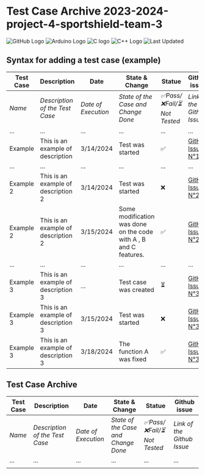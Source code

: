 # Test Case Archive 2023-2024-project-4-sportshield-team-3

![GitHub Logo](https://img.shields.io/badge/-GitHub-181717?logo=github) ![Arduino Logo](https://img.shields.io/badge/-Arduino-00979D?logo=arduino&logoColor=white) ![C logo](https://img.shields.io/badge/-C-A8B9CC?logo=c&logoColor=white)  ![C++ Logo](https://img.shields.io/badge/-C++-00599C?logo=c%2B%2B&logoColor=white)
![Last Updated](https://img.shields.io/badge/Last%20Updated-March%2015%2C%202024-orange)


## Syntax for adding a test case (example)

|Test Case |Description | Date |State & Change |Statue | Github issue |
| -------- | ------- | -------- | -------- |----| ----|
| _Name_ | _Description of the Test Case_ | _Date of Execution_ |_State of the Case and Change Done_ |_✅Pass/❌Fail/⏳Not Tested_|_Link of the Github Issue_|
|...|...|...|...|...|...|
|Example |This is an example of description|3/14/2024|Test was started|✅|[GitHub Issue N°1](https://github.com/algosup/2023-2024-project-4-sportshield-team-3/tree/main)|
|...|...|...|...|...|...|
|Example 2|This is an example of description 2|3/14/2024|Test was started|❌|[GitHub Issue N°2](https://github.com/algosup/2023-2024-project-4-sportshield-team-3/tree/main/Src/Original)|
|Example 2|This is an example of description 2|3/15/2024|Some modification was done on the code with A , B and C features.|✅|[GitHub Issue N°2](https://github.com/algosup/2023-2024-project-4-sportshield-team-3/tree/main/Src/Original)|
|...|...|...|...|...|...|
|Example 3|This is an example of description 3|...|Test case was created|⏳|[GitHub Issue N°3](https://github.com/algosup/2023-2024-project-4-sportshield-team-3/tree/main/Docs)|
|Example 3|This is an example of description 3|3/15/2024|Test was started|❌|[GitHub Issue N°3](https://github.com/algosup/2023-2024-project-4-sportshield-team-3/tree/main/Docs)|
|Example 3|This is an example of description 3|3/18/2024|The function A was fixed|✅|[GitHub Issue N°3](https://github.com/algosup/2023-2024-project-4-sportshield-team-3/tree/main/Docs)|

## Test Case Archive
| Test Case|Description | Date | State & Change |Statue | Github issue |
| -------- | ------- | -------- | -------- |----|-----|
|_Name_|_Description of the Test Case_|_Date of Execution_|_State of the Case and Change Done_|_✅Pass/❌Fail/⏳Not Tested_|_Link of the Github Issue_|
|...|...|...|...|...|...|
|||||||